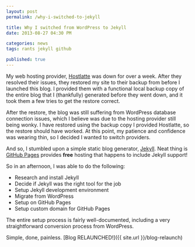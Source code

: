 ```yaml
---
layout: post
permalink: /why-i-switched-to-jekyll

title: Why I switched from WordPress to Jekyll
date: 2013-08-27 04:30 PM

categories: news
tags: rants jekyll github

published: true
---
```


My web hosting provider, [Hostlatte](https://www.hostlatte.com/) was down for over a week. After they resolved their issues, they restored my site to their backup from before I launched this blog. I provided them with a functional local backup copy of the entire blog that I (thankfully) generated before they went down, and it took them a few tries to get the restore correct.

After the restore, the blog was still suffering from WordPress database connection issues, which I believe was due to the hosting provider still being wonky. I have restored using the backup copy I provided Hostlatte, so the restore should have worked. At this point, my patience and confidence was wearing thin, so I decided I wanted to switch providers.

And so, I stumbled upon a simple static blog generator, [Jekyll](http://jekyllrb.com/). Neat thing is [GitHub Pages](http://pages.github.com/) provides **free** hosting that happens to include Jekyll support!

So in an afternoon, I was able to do the following:

- Research and install Jekyll
- Decide if Jekyll was the right tool for the job
- Setup Jekyll development environment
- Migrate from WordPress
- Setup on GitHub Pages
- Setup custom domain for GitHub Pages

The entire setup process is fairly well-documented, including a very straightforward conversion process from WordPress.

Simple, done, painless. [Blog RELAUNCHED!]({{ site.url }}/blog-relaunch)